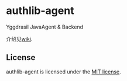 # authlib-agent
Yggdrasil JavaAgent &amp; Backend

介绍见[wiki](https://github.com/to2mbn/authlib-agent/wiki).

## License
authlib-agent is licensed under the [MIT license](https://to2mbn.github.io/authlib-agent/LICENSE.txt).
